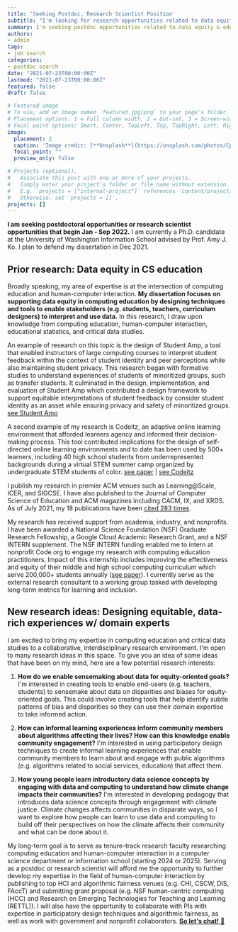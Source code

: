 ```yaml
---
title: 'Seeking Postdoc, Research Scientist Position'
subtitle: "I'm looking for research opportunities related to data equity & education!"
summary: I'm seeking postdoc opportunities related to data equity & education!
authors:
- admin
tags:
- job search
categories:
- postdoc search
date: "2021-07-23T00:00:00Z"
lastmod: "2021-07-23T00:00:00Z"
featured: false
draft: false

# Featured image
# To use, add an image named `featured.jpg/png` to your page's folder.
# Placement options: 1 = Full column width, 2 = Out-set, 3 = Screen-width
# Focal point options: Smart, Center, TopLeft, Top, TopRight, Left, Right, BottomLeft, Bottom, BottomRight
image:
  placement: 2
  caption: 'Image credit: [**Unsplash**](https://unsplash.com/photos/CpkOjOcXdUY)'
  focal_point: ""
  preview_only: false

# Projects (optional).
#   Associate this post with one or more of your projects.
#   Simply enter your project's folder or file name without extension.
#   E.g. `projects = ["internal-project"]` references `content/project/deep-learning/index.md`.
#   Otherwise, set `projects = []`.
projects: []
---
```


**I am seeking postdoctoral opportunities or research scientist opportunities that begin Jan - Sep 2022.** I am currently a Ph.D. candidate at the University of Washington Information School advised by Prof. Amy J. Ko. I plan to defend my dissertation in Dec 2021.

## Prior research: Data equity in CS education

Broadly speaking, my area of expertise is at the intersection of computing education and human-computer interaction. **My dissertation focuses on supporting data equity in computing education by designing techniques and tools to enable stakeholders (e.g. students, teachers, curriculum designers) to interpret and use data.** In this research, I draw upon knowledge from computing education, human-computer interaction, educational statistics, and critical data studies.

An example of research on this topic is the design of Student Amp, a tool that enabled instructors of large computing courses to interpret student feedback within the context of student identity and peer perceptions while also maintaining student privacy.  This research began with formative studies to understand experiences of students of minoritized groups, such as transfer students. It culminated in the design, implementation, and evaluation of Student Amp which contributed a design framework to support equitable interpretations of student feedback by consider student identity as an asset while ensuring privacy and safety of minoritized groups. [see Student Amp](https://studentamp.com/)

A second example of my research is Codeitz, an adaptive online learning environment that afforded learners agency and informed their decision-making process. This tool contributed implications for the design of self-directed online learning environments and to date has been used by 500+ learners, including 40 high school students from underrepresented backgrounds during a virtual STEM summer camp organized by undergraduate STEM students of color. 
[see paper](/publication/las-2020/) | [see Codeitz](https://codeitz.com/)

I publish my research in premier ACM venues such as Learning@Scale, ICER, and SIGCSE. I have also published to the Journal of Computer Science of Education and ACM magazines including CACM, IX, and XRDS. As of July 2021, my 18 publications have been [cited 283 times](https://scholar.google.com/citations?user=rNbFbg8AAAAJ&hl=en).

My research has received support from academia, industry, and nonprofits. I have been awarded a National Science Foundation (NSF) Graduate Research Fellowship, a Google Cloud Academic Research Grant, and a NSF INTERN supplement. The NSF INTERN funding enabled me to intern at nonprofit Code.org to engage my research with computing education practitioners. Impact of this internship includes improving the effectiveness and equity of their middle and high school computing curriculum which serve 200,000+ students annually ([see paper](/publication/las-2021/)). I currently serve as the external research consultant to a working group tasked with developing long-term metrics for learning and inclusion.

## New research ideas: Designing equitable, data-rich experiences w/ domain experts

I am excited to bring my expertise in computing education and critical data studies to a collaborative, interdisciplinary research environment. I'm open to many research ideas in this space. To give you an idea of some ideas that have been on my mind, here are a few potential research interests:

1. **How do we enable sensemaking about data for equity-oriented goals?** I'm interested in creating tools to enable end-users (e.g. teachers, students) to sensemake about data on disparities and biases for equity-oriented goals. This could involve creating tools that help identify subtle patterns of bias and disparities so they can use their domain expertise to take informed action.

2. **How can informal learning experiences inform community members about algorithms affecting their lives? How can this knowledge enable community engagement?** I'm interested in using participatory design techniques to create informal learning experiences that enable community members to learn about and engage with public algorithms (e.g. algorithms related to social services, education) that affect them.

3. **How young people learn introductory data science concepts by engaging with data and computing to understand how climate change impacts their communities?** I'm interested in developing pedagogy that introduces data science concepts through engagement with climate justice. Climate changes affects communities in disparate ways, so I want to explore how people can learn to use data and computing to build off their perspectives on how the climate affects their community and what can be done about it.

My long-term goal is to serve as tenure-track research faculty researching computing education and human-computer interaction in a computer science department or information school (starting 2024 or 2025). Serving as a postdoc or research scientist will afford me the opportunity to further develop my expertise in the field of human-computer interaction by publishing to top HCI and algorithmic fairness venues (e.g. CHI, CSCW, DIS, FAccT) and submitting grant proposal (e.g. NSF human-centric computing (HCC) and Research on Emerging Technologies for Teaching and Learning (RETTL)). I will also have the opportunity to collaborate with PIs with expertise in participatory design techniques and algorithmic fairness, as well as work with government and nonprofit collaborators. [**So let's chat!** 💬 ](/#contact)
